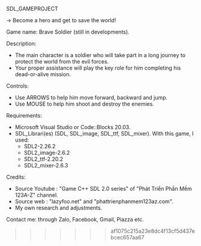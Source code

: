 SDL_GAMEPROJECT
 
-> Become a hero and get to save the world!

Game name: Brave Soldier (still in developments).

Description:
- The main character is a soldier who will take part in a long journey to protect the world from the evil forces.
- Your proper assistance will play the key role for him completing his dead-or-alive mission.

Controls:
- Use ARROWS to help him move forward, backward and jump.
- Use MOUSE to help him shoot and destroy the enemies.

Requirements:
- Microsoft Visual Studio or Code::Blocks 20.03.
- SDL_Librari(es) (SDL, SDL_image, SDL_ttf, SDL_mixer).
  With this game, I used:
  + SDL2-2.26.2
  + SDL2_image-2.6.2
  + SDL2_ttf-2.20.2
  + SDL2_mixer-2.6.3
  
Credits:
- Source Youtube : "Game C++ SDL 2.0 series" of "Phát Triển Phần Mềm 123A-Z" channel.
- Source web : "lazyfoo.net" and "phattrienphanmem123az.com".
- My own research and adjustments.

Contact me: through Zalo, Facebook, Gmail, Piazza etc.
>>>>>>> af1075c215a23e8dc4f13cf5d437ebcec657aa67
